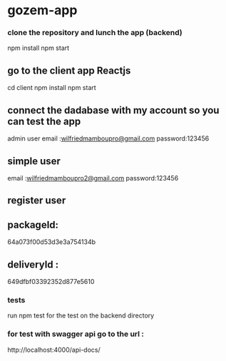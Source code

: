 
# gozem-app


### clone the repository and lunch the app (backend)
npm install
npm start

## go to the client app Reactjs
cd client
npm install
npm start

## connect the dadabase with my account so you can test the app

admin user
email :wilfriedmamboupro@gmail.com
password:123456

## simple user
email :wilfriedmamboupro2@gmail.com
password:123456

## register user



## packageId:
64a073f00d53d3e3a754134b

## deliveryId :
649dfbf03392352d877e5610
### tests
run npm test for the test on the backend directory

### for test with swagger api go to the url :
http://localhost:4000/api-docs/
